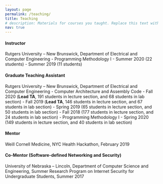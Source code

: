 ```yaml
---
layout: page
permalink: /teaching/
title: Teaching
# description: Materials for courses you taught. Replace this text with your description.
nav: true
---
```


<!-- For now, this page is assumed to be a static description of your courses. You can convert it to a collection similar to `_projects/` so that you can have a dedicated page for each course.

Organize your courses by years, topics, or universities, however you like! -->

<h4><b>Instructor</b></h4>
Rutgers University – New Brunswick, Department of Electrical and Computer Engineering
- Programming Methodology I
  - Summer 2020 (22 students)
  - Summer 2019 (11 students)


<h4><b>Graduate Teaching Assistant</b></h4>
Rutgers University – New Brunswick, Department of Electrical and Computer Engineering
- Computer Architecture and Assembly Code
  - Fall 2020 (<b>Lead TA</b>, 191 students in lecture section, and 68 students in lab section)
  - Fall 2019 (<b>Lead TA</b>, 146 students in lecture section, and 67 students in lab section)
  - Spring 2019 (65 students in lecture section, and 50 students in lab section)
  - Fall 2018 (177 students in lecture section, and 24 students in lab section)
- Programming Methodology I
  - Spring 2020 (149 students in lecture section, and 40 students in lab section)

<h4><b>Mentor</b></h4>
Weill Cornell Medicine, NYC Health Hackathon, February 2019

<h4><b>Co-Mentor</b> (Software-defined Networking and Security)</h4>
University of Nebraska – Lincoln, Department of Computer Science and Engineering, Summer Research Program on Internet Security for Undergraduate Students, Summer 2017

